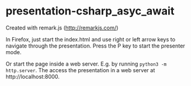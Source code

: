 # presentation-csharp_asyc_await

Created with remark.js (http://remarkjs.com/)

In Firefox, just start the index.html and use right or left arrow keys to navigate through the presentation. Press the P key to start the presenter mode.

Or start the page inside a web server. E.g. by running `python3 -m http.server`. The access the presentation in a web server at http://localhost:8000.